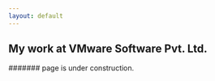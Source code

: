 ```yaml
---
layout: default
---
```


## My work at VMware Software Pvt. Ltd.

####### page is under construction.
